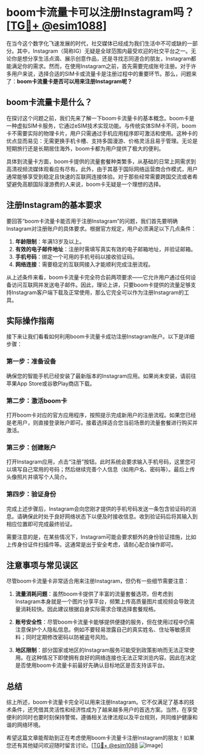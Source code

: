 # boom卡流量卡可以注册Instagram吗？[[TG💪+ @esim1088](https://t.me/s/esim1088)]

在当今这个数字化飞速发展的时代，社交媒体已经成为我们生活中不可或缺的一部分。其中，Instagram（简称IG）无疑是全球范围内最受欢迎的社交平台之一。无论你是想分享生活点滴、展示创意作品，还是寻找志同道合的朋友，Instagram都能满足你的需求。然而，在使用Instagram之前，首先需要完成账号注册。对于许多用户来说，选择合适的SIM卡或流量卡是注册过程中的重要环节。那么，问题来了：**boom卡流量卡是否可以用来注册Instagram呢？**

## boom卡流量卡是什么？

在探讨这个问题之前，我们先来了解一下boom卡流量卡的基本概念。boom卡是一种虚拟SIM卡服务，它通过eSIM技术实现功能。与传统实体SIM卡不同，boom卡不需要实际的物理卡片，用户只需通过手机应用程序即可激活和使用。这种卡的优点显而易见：无需更换手机卡槽、支持多国漫游、价格灵活且易于管理。无论是短期旅行还是长期居住海外，boom卡都为用户提供了极大的便利。

具体到流量卡方面，boom卡提供的流量套餐种类繁多，从基础的日常上网需求到高清视频流媒体观看应有尽有。此外，由于其基于国际网络运营商合作模式，用户通常能够享受到稳定且快速的互联网连接体验。对于那些经常需要跨国交流或者希望避免高额国际漫游费的人来说，boom卡无疑是一个理想的选择。

## 注册Instagram的基本要求

要回答“boom卡流量卡能否用于注册Instagram”的问题，我们首先要明确Instagram对注册账户的具体要求。根据官方规定，用户必须满足以下几点条件：

1. **年龄限制**：年满13岁及以上。
2. **有效的电子邮件地址**：注册时需填写真实有效的电子邮箱地址，并验证邮箱。
3. **手机号码**：绑定一个可用的手机号码以接收验证码。
4. **网络连接**：需要稳定的互联网接入才能顺利完成注册流程。

从上述条件来看，boom卡流量卡完全符合前两项要求——它允许用户通过任何设备访问互联网并发送电子邮件。因此，理论上讲，只要boom卡提供的流量足够支持Instagram客户端下载及正常使用，那么它完全可以作为注册Instagram的工具。

## 实际操作指南

接下来让我们看看如何利用boom卡流量卡成功注册Instagram账户。以下是详细步骤：

### 第一步：准备设备
确保您的智能手机已经安装了最新版本的Instagram应用。如果尚未安装，请前往苹果App Store或谷歌Play商店下载。

### 第二步：激活boom卡
打开boom卡对应的官方应用程序，按照提示完成新用户的注册流程。如果您已经是老用户，则直接登录账户即可。接着选择适合您当前场景的流量套餐进行购买并激活。

### 第三步：创建账户
打开Instagram应用，点击“注册”按钮。此时系统会要求输入手机号码，这里您可以填写自己常用的号码；然后继续完善个人信息（如用户名、密码等）。最后上传头像照片并填写个人简介。

### 第四步：验证身份
完成上述步骤后，Instagram会向您刚才提供的手机号码发送一条包含验证码的消息。请确保此时处于良好网络状态下以便及时接收信息。收到验证码后将其输入到相应位置即可完成最终验证。

需要注意的是，在某些情况下，Instagram可能会要求额外的身份验证措施，比如上传身份证件扫描件等。这通常是出于安全考虑，请耐心配合操作即可。

## 注意事项与常见误区

尽管boom卡流量卡非常适合用来注册Instagram，但仍有一些细节需要注意：

1. **流量消耗问题**：虽然boom卡提供了丰富的流量套餐选项，但考虑到Instagram本身就是一个图片分享平台，频繁上传高质量图片或视频会导致流量消耗较快。因此建议根据自身实际需求合理选择套餐规格。
   
2. **账号安全性**：尽管boom卡流量卡能够提供便捷的服务，但在使用过程中仍需注意保护个人隐私信息。例如不要轻易泄露自己的真实姓名、住址等敏感资料；同时定期修改密码以防被盗号风险。

3. **地区限制**：部分国家或地区的Instagram服务可能受到政策影响而无法正常使用。在这种情况下即使拥有良好的网络连接也无法正常浏览内容。因此在决定是否使用boom卡流量卡前最好先确认目标地区是否支持该平台。

## 总结

综上所述，boom卡流量卡完全可以用来注册Instagram。它不仅满足了基本的技术条件，还凭借其灵活性和经济性成为了越来越多用户的首选方案。当然，在享受便利的同时也要时刻保持警惕，遵循相关法律法规以及平台规则，共同维护健康和谐的网络环境。

希望这篇文章能帮助到正在考虑使用boom卡流量卡注册Instagram的朋友！如果您还有其他疑问欢迎随时留言讨论。[[TG💪+ @esim1088](https://t.me/s/esim1088) ![Image](https://i.postimg.cc/4NQfJmqS/Snipaste-2025-05-13-00-14-12.png)]